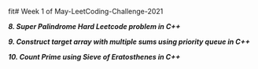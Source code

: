 fit# Week 1 of May-LeetCoding-Challenge-2021


***8. Super Palindrome Hard Leetcode problem in C++***

***9. Construct target array with multiple sums using priority queue in C++***

***10. Count Prime using Sieve of Eratosthenes in C++***





